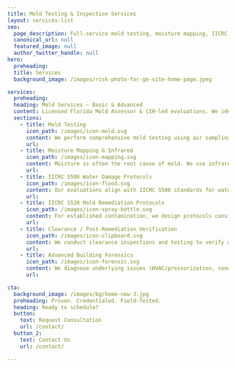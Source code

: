 ```yaml
---
title: Mold Testing & Inspection Services
layout: services-list
seo:
  page_description: Full-service mold testing, moisture mapping, IICRC S500/S520 protocols, clearance inspections, and advanced building forensics in South Florida.
  canonical_url: null
  featured_image: null
  author_twitter_handle: null
hero:
  preheading: 
  title: Services
  background_image: /images/risk-photo-for-ge-site-home-page.jpeg

services:
  preheading: 
  heading: Mold Services – Basic & Advanced
  content: Licensed Florida Mold Assessor & CIH-led evaluations. We identify the source, document the risk, and give you a defensible plan that satisfies insurance, real estate, and remediation requirements.
  sections:
    - title: Mold Testing 
      icon_path: /images/icon-mold.svg
      content: We perform comprehensive mold testing using air sampling, spore traps, and surface collection methods. As a Licensed Florida Mold Assessor and Certified Industrial Hygienist (CIH), we don’t just collect samples — we interpret results with defensible clarity for real estate, insurance, or litigation needs.
      url: 
    - title: Moisture Mapping & Infrared
      icon_path: /images/icon-mapping.svg
      content: Moisture is often the root cause of mold. We use infrared (IR) thermal imaging and moisture meters to identify hidden leaks, condensation, and building envelope issues. This allows us to provide practical recommendations before costly damage spreads.
      url: 
    - title: IICRC S500 Water Damage Protocols
      icon_path: /images/icon-flood.svg
      content: Our evaluations align with IICRC S500 standards for water damage restoration. We identify the extent of water intrusion and guide appropriate drying and remediation methods to prevent secondary mold growth.
      url: 
    - title: IICRC S520 Mold Remediation Protocols
      icon_path: /images/icon-spray-bottle.svg
      content: For established contamination, we design protocols consistent with IICRC S520 (engineering controls, work practices, PPE, and post-remediation verification). Technical practices include water categories, classes of intrusion, and conditions of contents where applicable.
      url: 
    - title: Clearance / Post-Remediation Verification
      icon_path: /images/icon-clipboard.svg
      content: We conduct clearance inspections and testing to verify work meets industry standards. CIH-reviewed, defensible reports so the project is truly complete.
      url: 
    - title: Advanced Building Forensics
      icon_path: /images/icon-forensic.svg
      content: We diagnose underlying issues (HVAC/pressurization, condensation, drainage) so mold doesn't recur.
      url: 

cta:
  background_image: /images/bg/home-new-3.jpg
  preheading: Proven. Credentialed. Field-Tested.
  heading: Ready to schedule?
  button:
    text: Request Consultation
    url: /contact/
  button_2:
    text: Contact Us
    url: /contact/

---
```

